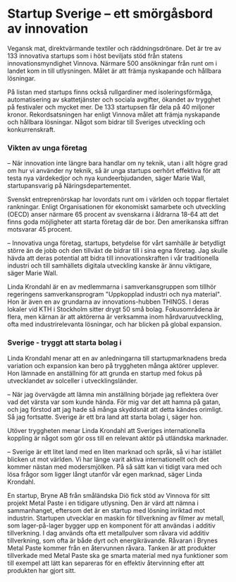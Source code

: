 # Startup Sverige – ett smörgåsbord av innovation

Vegansk mat, direktvärmande textiler och räddningsdrönare. Det är tre av 133 innovativa startups som i höst beviljats stöd från statens innovationsmyndighet Vinnova. Närmare 500 ansökningar från runt om i landet kom in till utlysningen. Målet är att främja nyskapande och hållbara lösningar.


På listan med startups finns också rullgardiner med isoleringsförmåga, automatisering av skattetjänster och sociala avgifter, ökandet av trygghet på festivaler och mycket mer. De 133 startupsen får dela på 40 miljoner kronor. Rekordsatsningen har enligt Vinnova målet att främja nyskapande och hållbara lösningar. Något som bidrar till Sveriges utveckling och konkurrenskraft.

### Vikten av unga företag

– När innovation inte längre bara handlar om ny teknik, utan i allt högre grad om hur vi använder ny teknik, så är unga startups oerhört effektiva för att testa nya värdekedjor och nya kundeerbjudanden, säger Marie Wall, startupansvarig på Näringsdepartementet.

Svenskt entreprenörskap har lovordats runt om i världen och toppar flertalet rankningar. Enligt Organisationen för ekonomiskt samarbete och utveckling (OECD) anser närmare 65 procent av svenskarna i åldrarna 18\-64 att det finns goda möjligheter att starta företag där de bor. Den amerikanska siffran motsvarar 45 procent.

– Innovativa unga företag, startups, betydelse för vårt samhälle är betydligt större än de jobb och den tillväxt de bidrar till i sina egna företag. Jag skulle hävda att deras potential att bidra till innovationskraften i vår traditionella industri och till samhällets digitala utveckling kanske är ännu viktigare, säger Marie Wall.

Linda Krondahl är en av medlemmarna i samverkansgruppen som tillhör regeringens samverkansprogram "Uppkopplad industri och nya material". Hon är även en av grundarna av innovations\-hubben THINGS. I deras lokaler vid KTH i Stockholm sitter drygt 50 små bolag. Fokusområdena är flera, men kärnan är att aktörerna är verksamma inom hårdvaruutveckling, ofta med industrirelevanta lösningar, och har blicken på global expansion.

### Sverige \- tryggt att starta bolag i

Linda Krondahl menar att en av anledningarna till startupmarknadens breda variation och expansion kan bero på tryggheten många aktörer upplever. Hon lämnade en anställning för att grunda en startup med fokus på utvecklandet av solceller i utvecklingsländer.

– När jag övervägde att lämna min anställning började jag reflektera över vad det värsta var som kunde hända. För mig var det att hamna på gatan, och jag förstod att jag hade så många skyddsnät att detta kändes orimligt. Så jag fortsatte. Sverige är ett bra land att starta bolag i, säger hon.

Utöver tryggheten menar Linda Krondahl att Sveriges internationella koppling är något som gör oss till en relevant aktör på utländska marknader.

– Sverige är ett litet land med en liten marknad och språk, så vi har istället blicken ut mot världen. Vi har länge varit aktiva internationellt och det kommer nästan med modersmjölken. På så sätt kan vi tidigt vara med och lösa frågor som ligger långt utanför vår egen marknad, säger Linda Krondahl.

En startup, Bryne AB från småländska Diö fick stöd av Vinnova för sitt projekt Metal Paste i en tidigare utlysning. Den är värd att nämna i sammanhanget, eftersom det är en startup med lösning inriktad mot industrin. Startupen utvecklar en maskin för tillverkning av filmer av metall, som lager\-på\-lager bygger upp en komponent för att användas i additiv tillverkning. I dag används ofta ett metallpulver som råvara vid additiv tillverkning, som ofta är både dyrt och energikrävande. Råvaran i Brynes Metal Paste kommer från en återvunnen råvara. Tanken är att produkter tillverkade med Metal Paste ska ge smarta material med nya funktioner som till exempel att lätt kan separeras för en effektiv återvinning efter att produkten har gjort sitt.
